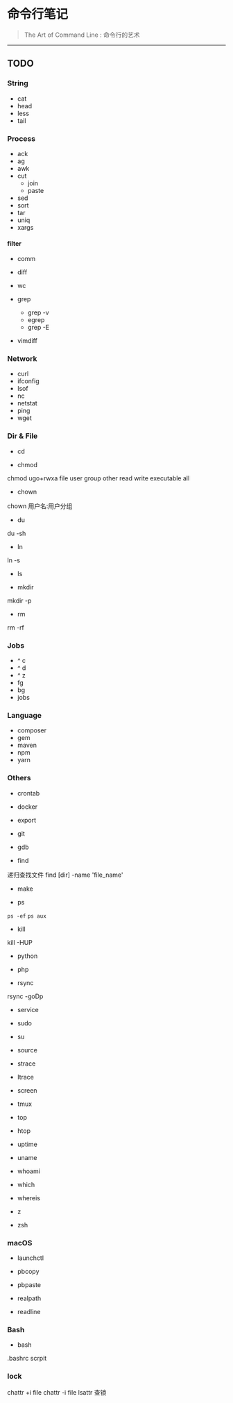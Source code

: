 # 命令行笔记

> The Art of Command Line : 命令行的艺术

-----------------

## TODO

### String

- cat
- head
- less
- tail

### Process

- ack
- ag
- awk
- cut
    - join
    - paste
- sed
- sort
- tar
- uniq
- xargs

#### filter

- comm
- diff
- wc
- grep

    - grep -v
    - egrep
    - grep -E

- vimdiff

### Network

- curl
- ifconfig
- lsof
- nc
- netstat
- ping
- wget

### Dir & File

- cd

- chmod

chmod ugo+rwxa file    user group other read write executable all

- chown

chown 用户名:用户分组

- du

du -sh

- ln

ln -s

- ls

- mkdir

mkdir -p

- rm

rm -rf

### Jobs

- ^ c
- ^ d
- ^ z
- fg
- bg
- jobs

### Language

- composer
- gem
- maven
- npm
- yarn

### Others

- crontab
- docker
- export
- git
- gdb

- find

递归查找文件
find [dir] -name 'file_name'

- make

- ps

`ps -ef`
`ps aux`

- kill

kill -HUP

- python
- php

- rsync

rsync -goDp

- service
- sudo
- su
- source
- strace
- ltrace

- screen
- tmux

- top
- htop

- uptime
- uname
- whoami
- which
- whereis

- z
- zsh

### macOS

- launchctl
- pbcopy
- pbpaste
- realpath

- readline

### Bash

- bash

.bashrc
scrpit

### lock

chattr +i file
chattr -i file
lsattr 查锁
